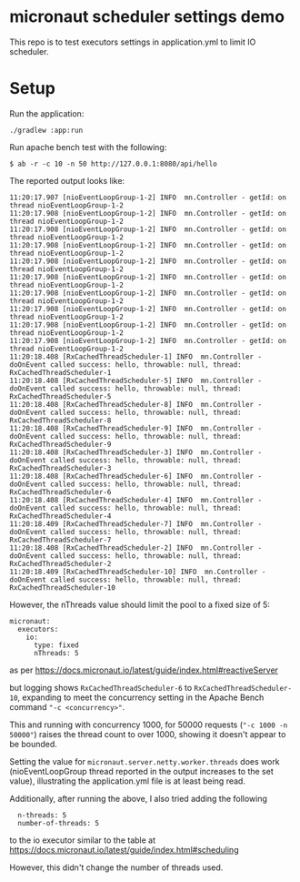 # micronaut scheduler settings demo

This repo is to test executors settings in application.yml to limit IO scheduler.

# Setup

Run the application:

    ./gradlew :app:run

Run apache bench test with the following:

    $ ab -r -c 10 -n 50 http://127.0.0.1:8080/api/hello

The reported output looks like:

    11:20:17.907 [nioEventLoopGroup-1-2] INFO  mn.Controller - getId: on thread nioEventLoopGroup-1-2
    11:20:17.908 [nioEventLoopGroup-1-2] INFO  mn.Controller - getId: on thread nioEventLoopGroup-1-2
    11:20:17.908 [nioEventLoopGroup-1-2] INFO  mn.Controller - getId: on thread nioEventLoopGroup-1-2
    11:20:17.908 [nioEventLoopGroup-1-2] INFO  mn.Controller - getId: on thread nioEventLoopGroup-1-2
    11:20:17.908 [nioEventLoopGroup-1-2] INFO  mn.Controller - getId: on thread nioEventLoopGroup-1-2
    11:20:17.908 [nioEventLoopGroup-1-2] INFO  mn.Controller - getId: on thread nioEventLoopGroup-1-2
    11:20:17.908 [nioEventLoopGroup-1-2] INFO  mn.Controller - getId: on thread nioEventLoopGroup-1-2
    11:20:17.908 [nioEventLoopGroup-1-2] INFO  mn.Controller - getId: on thread nioEventLoopGroup-1-2
    11:20:17.908 [nioEventLoopGroup-1-2] INFO  mn.Controller - getId: on thread nioEventLoopGroup-1-2
    11:20:17.908 [nioEventLoopGroup-1-2] INFO  mn.Controller - getId: on thread nioEventLoopGroup-1-2
    11:20:18.408 [RxCachedThreadScheduler-1] INFO  mn.Controller - doOnEvent called success: hello, throwable: null, thread: RxCachedThreadScheduler-1
    11:20:18.408 [RxCachedThreadScheduler-5] INFO  mn.Controller - doOnEvent called success: hello, throwable: null, thread: RxCachedThreadScheduler-5
    11:20:18.408 [RxCachedThreadScheduler-8] INFO  mn.Controller - doOnEvent called success: hello, throwable: null, thread: RxCachedThreadScheduler-8
    11:20:18.408 [RxCachedThreadScheduler-9] INFO  mn.Controller - doOnEvent called success: hello, throwable: null, thread: RxCachedThreadScheduler-9
    11:20:18.408 [RxCachedThreadScheduler-3] INFO  mn.Controller - doOnEvent called success: hello, throwable: null, thread: RxCachedThreadScheduler-3
    11:20:18.408 [RxCachedThreadScheduler-6] INFO  mn.Controller - doOnEvent called success: hello, throwable: null, thread: RxCachedThreadScheduler-6
    11:20:18.408 [RxCachedThreadScheduler-4] INFO  mn.Controller - doOnEvent called success: hello, throwable: null, thread: RxCachedThreadScheduler-4
    11:20:18.409 [RxCachedThreadScheduler-7] INFO  mn.Controller - doOnEvent called success: hello, throwable: null, thread: RxCachedThreadScheduler-7
    11:20:18.408 [RxCachedThreadScheduler-2] INFO  mn.Controller - doOnEvent called success: hello, throwable: null, thread: RxCachedThreadScheduler-2
    11:20:18.409 [RxCachedThreadScheduler-10] INFO  mn.Controller - doOnEvent called success: hello, throwable: null, thread: RxCachedThreadScheduler-10

However, the nThreads value should limit the pool to a fixed size of 5:

    micronaut:
      executors:
        io:
          type: fixed
          nThreads: 5

as per https://docs.micronaut.io/latest/guide/index.html#reactiveServer

but logging shows `RxCachedThreadScheduler-6` to `RxCachedThreadScheduler-10`, expanding to meet the
concurrency setting in the Apache Bench command `"-c <concurrency>"`.

This and running with concurrency 1000, for 50000 requests (`"-c 1000 -n 50000"`) raises the thread count to over 1000, showing it doesn't
appear to be bounded.

Setting the value for `micronaut.server.netty.worker.threads` does work (nioEventLoopGroup thread reported
in the output increases to the set value), illustrating the application.yml file is at least being read.

Additionally, after running the above, I also tried adding the following

      n-threads: 5
      number-of-threads: 5

to the io executor similar to the table at https://docs.micronaut.io/latest/guide/index.html#scheduling

However, this didn't change the number of threads used.

